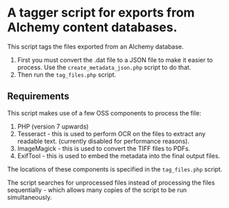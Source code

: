 # A tagger script for exports from Alchemy content databases.

This script tags the files exported from an Alchemy database.

1. First you must convert the .dat file to a JSON file to make it easier to process. Use the `create_metadata_json.php` script to do that.
2. Then run the `tag_files.php` script.

## Requirements

This script makes use of a few OSS components to process the file:

1. PHP (version 7 upwards)
2. Tesseract - this is used to perform OCR on the files to extract any readable text. (currently disabled for performance reasons).
3. ImageMagick - this is used to convert the TIFF files to PDFs.
4. ExifTool - this is used to embed the metadata into the final output files.

The locations of these components is specified in the `tag_files.php` script.

The script searches for unprocessed files instead of processing the files sequentially - which allows many copies of the script to be run simultaneously.